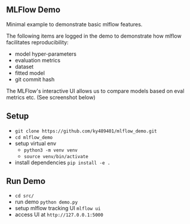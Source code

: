MLFlow Demo
----

Minimal example to demonstrate basic mlflow features. 

The following items are logged in the demo to demonstrate how mlflow facilitates reproducibility:

* model hyper-parameters
* evaluation metrics 
* dataset 
* fitted model 
* git commit hash 

The MLFlow's interactive UI allows us to compare models based on eval metrics etc. (See screenshot below)  

##  Setup

* `git clone https://github.com/ky489401/mlflow_demo.git`
* `cd mlflow_demo` 
* setup virtual env 
    * `python3 -m venv venv`
    * `source venv/bin/activate`
* install dependencies `pip install -e .`

## Run Demo 
* `cd src/` 
* run demo `python demo.py`
* setup mlflow tracking UI `mlflow ui`
* access UI at `http://127.0.0.1:5000`